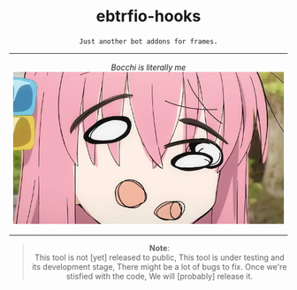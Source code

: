 <h1 align="center">ebtrfio-hooks</h1>

<div align="center">

`Just another bot addons for frames.`

<table>
<tr>
<td align="center">

*Bocchi is literally me*
![img](./assets/img5.jpg)

</td>
</tr>
</table>


> **Note**:<br>
> This tool is not [yet] released to public, This tool is under testing and its development stage, There might be a lot of bugs to fix. Once we're stisfied with the code, We will [probably] release it.

</div>
